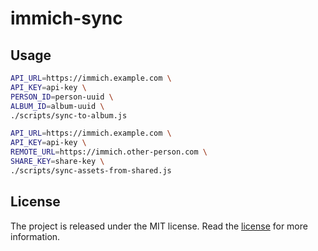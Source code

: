 # immich-sync

## Usage

```bash
API_URL=https://immich.example.com \
API_KEY=api-key \
PERSON_ID=person-uuid \
ALBUM_ID=album-uuid \
./scripts/sync-to-album.js

API_URL=https://immich.example.com \
API_KEY=api-key \
REMOTE_URL=https://immich.other-person.com \
SHARE_KEY=share-key \
./scripts/sync-assets-from-shared.js
```

## License

The project is released under the MIT license. Read the [license](https://github.com/Tarik02/immich-sync-scripts/blob/master/LICENSE) for more information.
